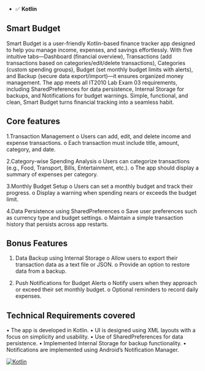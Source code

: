 - ✅ **Kotlin**
## Smart Budget
Smart Budget is a user-friendly Kotlin-based finance tracker app designed to help you manage income, expenses, and savings effortlessly. With five intuitive tabs—Dashboard (financial overview), Transactions (add transactions based on categories/edit/delete transactions), Categories (custom spending groups), Budget (set monthly budget limits with alerts), and Backup (secure data export/import)—it ensures organized money management. The app meets all IT2010 Lab Exam 03 requirements, including SharedPreferences for data persistence, Internal Storage for backups, and Notifications for budget warnings. Simple, functional, and clean, Smart Budget turns financial tracking into a seamless habit.

## Core features
1.Transaction Management
o Users can add, edit, and delete income and expense transactions.
o Each transaction must include title, amount, category, and date.

2.Category-wise Spending Analysis
o Users can categorize transactions (e.g., Food, Transport, Bills, Entertainment, etc.).
o The app should display a summary of expenses per category.

3.Monthly Budget Setup
o Users can set a monthly budget and track their progress.
o Display a warning when spending nears or exceeds the budget limit.

4.Data Persistence using SharedPreferences
o Save user preferences such as currency type and budget settings.
o Maintain a simple transaction history that persists across app restarts.

## Bonus Features
1. Data Backup using Internal Storage
o Allow users to export their transaction data as a text file or JSON.
o Provide an option to restore data from a backup.

2. Push Notifications for Budget Alerts
o Notify users when they approach or exceed their set monthly budget.
o Optional reminders to record daily expenses.

## Technical Requirements covered
• The app is developed in Kotlin.
• UI is designed using XML layouts with a focus on simplicity and usability.
• Use of SharedPreferences for data persistence.
• Implemented Internal Storage for backup functionality.
• Notifications are implemented using Android’s Notification Manager.

[![Kotlin](https://img.shields.io/badge/Kotlin-Used-7F52FF?logo=kotlin&logoColor=white)](https://kotlinlang.org/)
